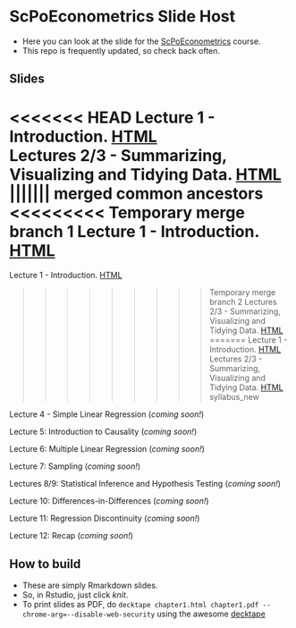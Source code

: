 # ScPoEconometrics Slide Host

* Here you can look at the slide for the [ScPoEconometrics](https://github.com/ScPoEcon/ScPoEconometrics) course.
* This repo is frequently updated, so check back often.


## Slides

<<<<<<< HEAD
Lecture 1 - Introduction. [HTML](https://raw.githack.com/ScPoEcon/ScPoEconometrics-Slides/master/chapter1/chapter1.html)   
Lectures 2/3 - Summarizing, Visualizing and Tidying Data. [HTML](https://raw.githack.com/ScPoEcon/ScPoEconometrics-Slides/master/chapter2/chapter2.html)
||||||| merged common ancestors
<<<<<<<<< Temporary merge branch 1
Lecture 1 - Introduction. [HTML](https://raw.githack.com/ScPoEcon/ScPoEconometrics-Slides/master/chapter1/chapter1.html)  
=========
Lecture 1 - Introduction. [HTML](https://raw.githack.com/ScPoEcon/ScPoEconometrics-Slides/master/chapter1/chapter1.html) 
>>>>>>>>> Temporary merge branch 2
Lectures 2/3 - Summarizing, Visualizing and Tidying Data. [HTML](https://rawcdn.githack.com/ScPoEcon/ScPoEconometrics-Slides/session2_1/chapter2/chapter2.html)
=======
Lecture 1 - Introduction. [HTML](https://raw.githack.com/ScPoEcon/ScPoEconometrics-Slides/master/chapter1/chapter1.html) 
Lectures 2/3 - Summarizing, Visualizing and Tidying Data. [HTML](https://raw.githack.com/ScPoEcon/ScPoEconometrics-Slides/master/chapter2/chapter2.html)
>>>>>>> syllabus_new

Lecture 4 - Simple Linear Regression (*coming soon!*)

Lecture 5: Introduction to Causality (*coming soon!*)

Lecture 6: Multiple Linear Regression (*coming soon!*)

Lecture 7: Sampling (*coming soon!*)

Lectures 8/9: Statistical Inference and Hypothesis Testing (*coming soon!*)

Lecture 10: Differences-in-Differences (*coming soon!*)

Lecture 11: Regression Discontinuity (*coming soon!*)

Lecture 12: Recap (*coming soon!*)


## How to build

* These are simply Rmarkdown slides.
* So, in Rstudio, just click *knit*.
* To print slides as PDF, do 
    ```decktape chapter1.html chapter1.pdf --chrome-arg=--disable-web-security```
    using the awesome [decktape](https://github.com/astefanutti/decktape)
